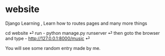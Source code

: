 # website
Django Learning , Learn how to routes pages and many more things 

cd website  ⏎
run -  python manage.py runserver  ⏎
then goto the browser and type - http://127.0.0.1:8000/music  ⏎

You will see some random entry made by me. 
 
